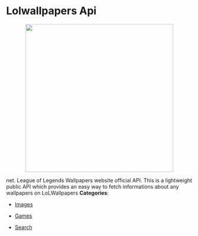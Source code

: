 # Lolwallpapers Api

<p align="center">
    <img width="400" src="https://raw.githubusercontent.com/awesome-apis/awesome-apis/apis/lolwallpapers-api/logo_256x256.png" />
</p>


net. League of Legends Wallpapers website official API.  This is a lightweight public API which provides an easy way to fetch informations about any wallpapers on LoLWallpapers
**Categories**:

- [Images](https://github/awesome-apis/awesome-apis#images)

- [Games](https://github/awesome-apis/awesome-apis#games)

- [Search](https://github/awesome-apis/awesome-apis#search)



